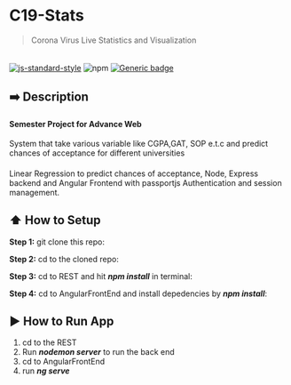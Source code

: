 # C19-Stats
> Corona Virus Live Statistics and Visualization
######
[![js-standard-style](https://img.shields.io/badge/code%20style-standard-brightgreen.svg?style=flat)](http://standardjs.com/)
![npm](https://img.shields.io/npm/v/npm)
[![Generic badge](https://img.shields.io/badge/Frontend-React-Red.svg)](https://shields.io/)

## :arrow_right: Description
#### Semester Project for Advance Web
System that take various variable like CGPA,GAT, SOP e.t.c and predict chances of acceptance for different universities
####
Linear Regression to predict chances of acceptance, Node, Express backend and Angular Frontend with passportjs Authentication and session management.


## :arrow_up: How to Setup
**Step 1:** git clone this repo:

**Step 2:** cd to the cloned repo:

**Step 3:** cd to REST and hit _**npm install**_ in terminal:

**Step 4:** cd to AngularFrontEnd and install depedencies by _**npm install**_:

## :arrow_forward: How to Run App
1. cd to the REST
2. Run _**nodemon server**_ to run the back end
3. cd to AngularFrontEnd
4. run _**ng serve**_
